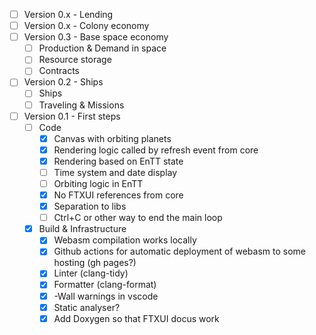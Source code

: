 - [ ] Version 0.x - Lending
- [ ] Version 0.x - Colony economy
- [ ] Version 0.3 - Base space economy
  - [ ] Production & Demand in space
  - [ ] Resource storage
  - [ ] Contracts
- [ ] Version 0.2 - Ships
  - [ ] Ships
  - [ ] Traveling & Missions
- [ ] Version 0.1 - First steps
  - [ ] Code
    - [x] Canvas with orbiting planets
    - [X] Rendering logic called by refresh event from core
    - [X] Rendering based on EnTT state
    - [ ] Time system and date display
    - [ ] Orbiting logic in EnTT
    - [X] No FTXUI references from core
    - [X] Separation to libs
    - [ ] Ctrl+C or other way to end the main loop
  - [X] Build & Infrastructure
    - [X] Webasm compilation works locally
    - [X] Github actions for automatic deployment of webasm to some hosting (gh pages?)
    - [X] Linter (clang-tidy)
    - [X] Formatter (clang-format)
    - [X] -Wall warnings in vscode
    - [X] Static analyser? 
    - [X] Add Doxygen so that FTXUI docus work